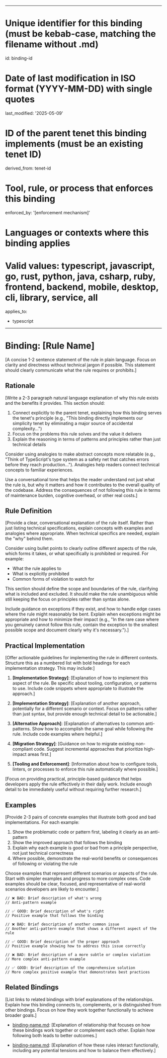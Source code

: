 ______________________________________________________________________

# Unique identifier for this binding (must be kebab-case, matching the filename without .md)

id: binding-id

# Date of last modification in ISO format (YYYY-MM-DD) with single quotes

last_modified: '2025-05-09'

# ID of the parent tenet this binding implements (must be an existing tenet ID)

derived_from: tenet-id

# Tool, rule, or process that enforces this binding

enforced_by: '\[enforcement mechanism\]'

# Languages or contexts where this binding applies

# Valid values: typescript, javascript, go, rust, python, java, csharp, ruby, frontend, backend, mobile, desktop, cli, library, service, all

applies_to:

- typescript

______________________________________________________________________

# Binding: \[Rule Name\]

\[A concise 1-2 sentence statement of the rule in plain language. Focus on clarity and
directness without technical jargon if possible. This statement should clearly
communicate what the rule requires or prohibits.\]

## Rationale

\[Write a 2-3 paragraph natural language explanation of why this rule exists and the
benefits it provides. This section should:

1. Connect explicitly to the parent tenet, explaining how this binding serves the
   tenet's principle (e.g., "This binding directly implements our simplicity tenet by
   eliminating a major source of accidental complexity...")
1. Focus on the problems this rule solves and the value it delivers
1. Explain the reasoning in terms of patterns and principles rather than just technical
   details

Consider using analogies to make abstract concepts more relatable (e.g., "Think of
TypeScript's type system as a safety net that catches errors before they reach
production..."). Analogies help readers connect technical concepts to familiar
experiences.

Use a conversational tone that helps the reader understand not just what the rule is,
but why it matters and how it contributes to the overall quality of the codebase.
Address the consequences of not following this rule in terms of maintenance burden,
cognitive overhead, or other real costs.\]

## Rule Definition

\[Provide a clear, conversational explanation of the rule itself. Rather than just
listing technical specifications, explain concepts with examples and analogies where
appropriate. When technical specifics are needed, explain the "why" behind them.

Consider using bullet points to clearly outline different aspects of the rule, which
forms it takes, or what specifically is prohibited or required. For example:

- What the rule applies to
- What is explicitly prohibited
- Common forms of violation to watch for

This section should define the scope and boundaries of the rule, clarifying what is
included and excluded. It should make the rule unambiguous while still keeping the focus
on principles rather than syntax alone.

Include guidance on exceptions if they exist, and how to handle edge cases where the
rule might reasonably be bent. Explain when exceptions might be appropriate and how to
minimize their impact (e.g., "In the rare case where you genuinely cannot follow this
rule, contain the exception to the smallest possible scope and document clearly why it's
necessary.").\]

## Practical Implementation

\[Offer actionable guidelines for implementing the rule in different contexts. Structure
this as a numbered list with bold headings for each implementation strategy. This may
include:\]

1. **\[Implementation Strategy\]**: \[Explanation of how to implement this aspect of the
   rule. Be specific about tooling, configuration, or patterns to use. Include code
   snippets where appropriate to illustrate the approach.\]

1. **\[Implementation Strategy\]**: \[Explanation of another approach, potentially for a
   different scenario or context. Focus on patterns rather than just syntax, but provide
   enough technical detail to be actionable.\]

1. **\[Alternative Approach\]**: \[Explanation of alternatives to common anti-patterns.
   Show how to accomplish the same goal while following the rule. Include code examples
   where helpful.\]

1. **\[Migration Strategy\]**: \[Guidance on how to migrate existing non-compliant code.
   Suggest incremental approaches that prioritize high-impact areas first.\]

1. **\[Tooling and Enforcement\]**: \[Information about how to configure tools, linters,
   or processes to enforce this rule automatically where possible.\]

\[Focus on providing practical, principle-based guidance that helps developers apply the
rule effectively in their daily work. Include enough detail to be immediately useful
without requiring further research.\]

## Examples

\[Provide 2-3 pairs of concrete examples that illustrate both good and bad
implementations. For each example:

1. Show the problematic code or pattern first, labeling it clearly as an anti-pattern
1. Show the improved approach that follows the binding
1. Explain why each example is good or bad from a principle perspective, not just
   technical correctness
1. Where possible, demonstrate the real-world benefits or consequences of following or
   violating the rule

Choose examples that represent different scenarios or aspects of the rule. Start with
simpler examples and progress to more complex ones. Code examples should be clear,
focused, and representative of real-world scenarios developers are likely to
encounter.\]

```language
// ❌ BAD: Brief description of what's wrong
// Anti-pattern example

// ✅ GOOD: Brief description of what's right
// Positive example that follows the binding
```

```language
// ❌ BAD: Brief description of another common issue
// Another anti-pattern example that shows a different aspect of the rule

// ✅ GOOD: Brief description of the proper approach
// Positive example showing how to address this issue correctly
```

```language
// ❌ BAD: Brief description of a more subtle or complex violation
// More complex anti-pattern example

// ✅ GOOD: Brief description of the comprehensive solution
// More complex positive example that demonstrates best practices
```

## Related Bindings

\[List links to related bindings with brief explanations of the relationships. Explain
how this binding connects to, complements, or is distinguished from other bindings.
Focus on how they work together functionally to achieve broader goals.\]

- [binding-name.md](binding-filename.md): \[Explanation of relationship that focuses on
  how these bindings work together or complement each other. Explain how following both
  leads to better outcomes.\]

- [binding-name.md](binding-filename.md): \[Explanation of how these rules interact
  functionally, including any potential tensions and how to balance them effectively.\]
